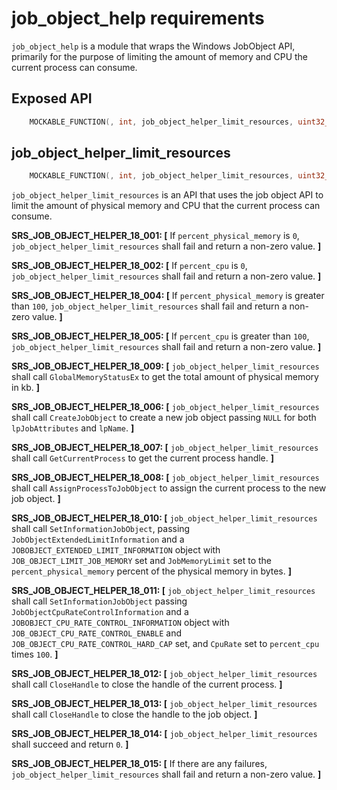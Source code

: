 # job_object_help requirements

`job_object_help` is a module that wraps the Windows JobObject API, primarily for the purpose of limiting the amount of memory and CPU the current process can consume.

## Exposed API
```c
    MOCKABLE_FUNCTION(, int, job_object_helper_limit_resources, uint32_t, percent_physical_memory, uint32_t, percent_cpu);
```

## job_object_helper_limit_resources
```c
    MOCKABLE_FUNCTION(, int, job_object_helper_limit_resources, uint32_t, percent_physical_memory, uint32_t, percent_cpu);
```

`job_object_helper_limit_resources` is an API that uses the job object API to limit the amount of physical memory and CPU that the current process can consume.

**SRS_JOB_OBJECT_HELPER_18_001: [** If `percent_physical_memory` is `0`, `job_object_helper_limit_resources` shall fail and return a non-zero value. **]**

**SRS_JOB_OBJECT_HELPER_18_002: [** If `percent_cpu` is  `0`, `job_object_helper_limit_resources` shall fail and return a non-zero value. **]**

**SRS_JOB_OBJECT_HELPER_18_004: [** If `percent_physical_memory` is greater than `100`, `job_object_helper_limit_resources` shall fail and return a non-zero value. **]**

**SRS_JOB_OBJECT_HELPER_18_005: [** If `percent_cpu` is greater than `100`, `job_object_helper_limit_resources` shall fail and return a non-zero value. **]**

**SRS_JOB_OBJECT_HELPER_18_009: [** `job_object_helper_limit_resources` shall call `GlobalMemoryStatusEx` to get the total amount of physical memory in kb. **]**

**SRS_JOB_OBJECT_HELPER_18_006: [** `job_object_helper_limit_resources` shall call `CreateJobObject` to create a new job object passing `NULL` for both `lpJobAttributes` and `lpName`. **]**

**SRS_JOB_OBJECT_HELPER_18_007: [** `job_object_helper_limit_resources` shall call `GetCurrentProcess` to get the current process handle. **]**

**SRS_JOB_OBJECT_HELPER_18_008: [** `job_object_helper_limit_resources` shall call `AssignProcessToJobObject` to assign the current process to the new job object. **]**

**SRS_JOB_OBJECT_HELPER_18_010: [** `job_object_helper_limit_resources` shall call `SetInformationJobObject`, passing `JobObjectExtendedLimitInformation` and a `JOBOBJECT_EXTENDED_LIMIT_INFORMATION` object with `JOB_OBJECT_LIMIT_JOB_MEMORY` set and `JobMemoryLimit` set to the `percent_physical_memory` percent of the physical memory in bytes. **]**

**SRS_JOB_OBJECT_HELPER_18_011: [** `job_object_helper_limit_resources` shall call `SetInformationJobObject` passing `JobObjectCpuRateControlInformation` and a `JOBOBJECT_CPU_RATE_CONTROL_INFORMATION` object with `JOB_OBJECT_CPU_RATE_CONTROL_ENABLE` and `JOB_OBJECT_CPU_RATE_CONTROL_HARD_CAP` set, and `CpuRate` set to `percent_cpu` times `100`. **]**

**SRS_JOB_OBJECT_HELPER_18_012: [** `job_object_helper_limit_resources` shall call `CloseHandle` to close the handle of the current process. **]**

**SRS_JOB_OBJECT_HELPER_18_013: [** `job_object_helper_limit_resources` shall call `CloseHandle` to close the handle to the job object. **]**

**SRS_JOB_OBJECT_HELPER_18_014: [** `job_object_helper_limit_resources` shall succeed and return `0`. **]**

**SRS_JOB_OBJECT_HELPER_18_015: [** If there are any failures, `job_object_helper_limit_resources` shall fail and return a non-zero value. **]**

